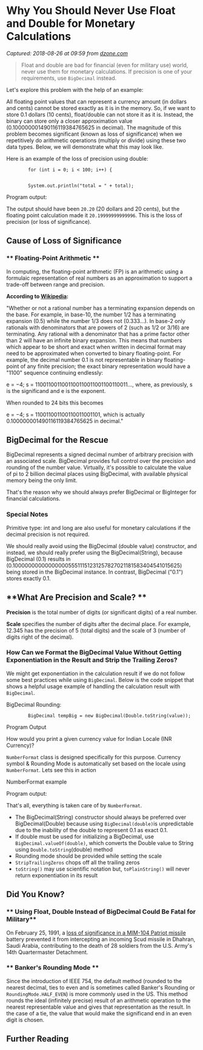 # Why You Should Never Use Float and Double for Monetary Calculations

_Captured: 2018-08-26 at 09:59 from [dzone.com](https://dzone.com/articles/never-use-float-and-double-for-monetary-calculatio?edition=387229&utm_source=Daily%20Digest&utm_medium=email&utm_campaign=Daily%20Digest%202018-08-25)_

> Float and double are bad for financial (even for military use) world, never use them for monetary calculations. If precision is one of your requirements, use `BigDecimal` instead. 

Let's explore this problem with the help of an example:

All floating point values that can represent a currency amount (in dollars and cents) cannot be stored exactly as it is in the memory. So, if we want to store 0.1 dollars (10 cents), float/double can not store it as it is. Instead, the binary can store only a closer approximation value (0.100000001490116119384765625 in decimal). The magnitude of this problem becomes significant (known as loss of significance) when we repetitively do arithmetic operations (multiply or divide) using these two data types. Below, we will demonstrate what this may look like.

Here is an example of the loss of precision using double:
    
    
            for (int i = 0; i < 100; i++) {
    
    
            System.out.println("total = " + total);

Program output:

The output should have been `20.20` (20 dollars and 20 cents), but the floating point calculation made it `20.19999999999996`. This is the loss of precision (or loss of significance).

## Cause of Loss of Significance

### ** Floating-Point Arithmetic **

In computing, the floating-point arithmetic (FP) is an arithmetic using a formulaic representation of real numbers as an approximation to support a trade-off between range and precision.

**According to [Wikipedia](https://en.wikipedia.org/wiki/Floating-point_arithmetic):**

"Whether or not a rational number has a terminating expansion depends on the base. For example, in base-10, the number 1/2 has a terminating expansion (0.5) while the number 1/3 does not (0.333…). In base-2 only rationals with denominators that are powers of 2 (such as 1/2 or 3/16) are terminating. Any rational with a denominator that has a prime factor other than 2 will have an infinite binary expansion. This means that numbers which appear to be short and exact when written in decimal format may need to be approximated when converted to binary floating-point. For example, the decimal number 0.1 is not representable in binary floating-point of any finite precision; the exact binary representation would have a "1100" sequence continuing endlessly:

e = −4; s = 1100110011001100110011001100110011…, where, as previously, s is the significand and e is the exponent.

When rounded to 24 bits this becomes

e = −4; s = 110011001100110011001101, which is actually 0.100000001490116119384765625 in decimal."

## BigDecimal for the Rescue

BigDecimal represents a signed decimal number of arbitrary precision with an associated scale. BigDecimal provides full control over the precision and rounding of the number value. Virtually, it's possible to calculate the value of pi to 2 billion decimal places using BigDecimal, with available physical memory being the only limit.

That's the reason why we should always prefer BigDecimal or BigInteger for financial calculations.

### Special Notes

Primitive type: int and long are also useful for monetary calculations if the decimal precision is not required.

We should really avoid using the BigDecimal (double value) constructor, and instead, we should really prefer using the BigDecimal(String), because BigDecimal (0.1) results in (0.1000000000000000055511151231257827021181583404541015625) being stored in the BigDecimal instance. In contrast, BigDecimal ("0.1") stores exactly 0.1.

## **What Are Precision and Scale? **

**Precision** is the total number of digits (or significant digits) of a real number.

**Scale** specifies the number of digits after the decimal place. For example, 12.345 has the precision of 5 (total digits) and the scale of 3 (number of digits right of the decimal).

### How Can we Format the BigDecimal Value Without Getting Exponentiation in the Result and Strip the Trailing Zeros?

We might get exponentiation in the calculation result if we do not follow some best practices while using `BigDecimal`. Below is the code snippet that shows a helpful usage example of handling the calculation result with `BigDecimal`.

BigDecimal Rounding:
    
    
            BigDecimal tempBig = new BigDecimal(Double.toString(value));

Program Output

How would you print a given currency value for Indian Locale (INR Currency)?

`NumberFormat` class is designed specifically for this purpose. Currency symbol & Rounding Mode is automatically set based on the locale using `NumberFormat`. Lets see this in action

NumberFormat example

Program output:

That's all, everything is taken care of by `NumberFormat`.

  * The BigDecimal(String) constructor should always be preferred over BigDecimal(Double) because using `BigDecimal(double)`is unpredictable due to the inability of the double to represent 0.1 as exact 0.1.
  * If double must be used for initializing a BigDecimal, use `BigDecimal.valueOf(double)`, which converts the Double value to String using `Double.toString`(double) method
  * Rounding mode should be provided while setting the scale
  * `StripTrailingZeros` chops off all the trailing zeros
  * `toString()` may use scientific notation but, `toPlainString()` will never return exponentiation in its result

## Did You Know?

### ** Using Float, Double Instead of BigDecimal Could Be Fatal for Military**

On February 25, 1991, a [loss of significance in a MIM-104 Patriot missile](http://www.gao.gov/products/IMTEC-92-26) battery prevented it from intercepting an incoming Scud missile in Dhahran, Saudi Arabia, contributing to the death of 28 soldiers from the U.S. Army's 14th Quartermaster Detachment.

### ** Banker's Rounding Mode **

Since the introduction of IEEE 754, the default method (rounded to the nearest decimal, ties to even and is sometimes called Banker's Rounding or `RoundingMode.HALF_EVEN`) is more commonly used in the US. This method rounds the ideal (infinitely precise) result of an arithmetic operation to the nearest representable value and gives that representation as the result. In the case of a tie, the value that would make the significand end in an even digit is chosen.

## Further Reading
